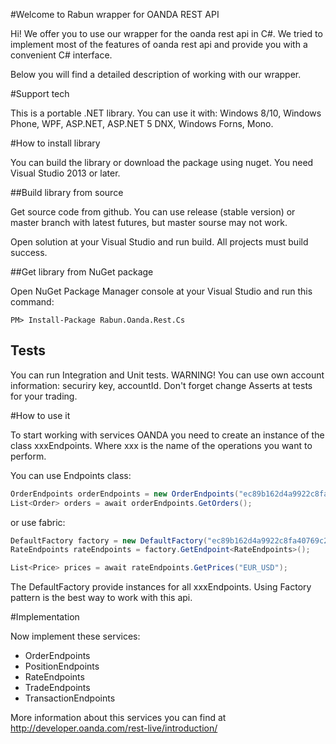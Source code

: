 #Welcome to Rabun wrapper for OANDA REST API

Hi! We offer you to use our wrapper for the oanda rest api in C#. 
We tried to implement most of the features of oanda rest api and 
provide you with a convenient C# interface.

Below you will find a detailed description of working with our wrapper.

#Support tech

This is a portable .NET library. You can use it with: Windows 8/10, Windows Phone,
WPF, ASP.NET, ASP.NET 5 DNX, Windows Forns, Mono.

#How to install library

You can build the library or download the package using nuget. You need Visual Studio
2013 or later.

##Build library from source

Get source code from github. You can use release (stable version) or master branch
with latest futures, but master sourse may not work.

Open solution at your Visual Studio and run build. All projects must build success.

##Get library from NuGet package

Open NuGet Package Manager console at your Visual Studio and run this command:

```
PM> Install-Package Rabun.Oanda.Rest.Cs
```

## Tests

You can run Integration and Unit tests. WARNING! You can use own account information:
securiry key, accountId. Don't forget change Asserts at tests for your trading.

#How to use it

To start working with services OANDA you need to create an instance of the class 
xxxEndpoints. Where xxx is the name of the operations you want to perform.

You can use Endpoints class:

```csharp
OrderEndpoints orderEndpoints = new OrderEndpoints("ec89b162d4a9922c8fa40769c2453d8b-cc1fb522857d46a08a90ef09730343a6", AccountType.practice, 4905675);
List<Order> orders = await orderEndpoints.GetOrders();
```

or use fabric:

```csharp
DefaultFactory factory = new DefaultFactory("ec89b162d4a9922c8fa40769c2453d8b-cc1fb522857d46a08a90ef09730343a6", AccountType.practice, 4905675);
RateEndpoints rateEndpoints = factory.GetEndpoint<RateEndpoints>();

List<Price> prices = await rateEndpoints.GetPrices("EUR_USD");
```

The DefaultFactory provide instances for all xxxEndpoints. Using Factory pattern is
the best way to work with this api.

#Implementation

Now implement these services:
* OrderEndpoints
* PositionEndpoints
* RateEndpoints
* TradeEndpoints
* TransactionEndpoints

More information about this services you can find at http://developer.oanda.com/rest-live/introduction/


